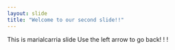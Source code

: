 ```yaml
---
layout: slide
title: "Welcome to our second slide!!"
---
```

This is marialcarria slide
Use the left arrow to go back! ! !
